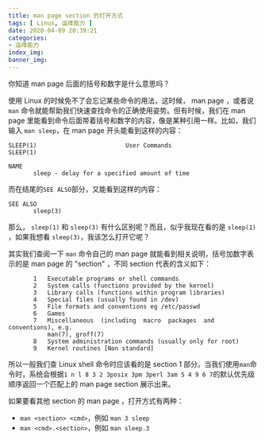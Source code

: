 ```yaml
---
title: man page section 的打开方式
tags: [ Linux, 运维能力 ]
date: 2020-04-09 20:39:21
categories:
- 运维能力
index_img:
banner_img:
---
```

你知道 man page 后面的括号和数字是什么意思吗？
<!-- more -->

使用 Linux 的时候免不了会忘记某些命令的用法，这时候， man page ，或者说 `man` 命令就能帮助我们快速查找命令的正确使用姿势。但有时候，我们在 man page 里能看到命令后面带着括号和数字的内容，像是某种引用一样。比如，我们输入 `man sleep`，在 man page 开头能看到这样的内容：
```Text
SLEEP(1)                         User Commands                        SLEEP(1)

NAME
       sleep - delay for a specified amount of time
```
而在结尾的`SEE ALSO`部分，又能看到这样的内容：
```Text
SEE ALSO
       sleep(3)
```

那么， `sleep(1)` 和 `sleep(3)` 有什么区别呢？而且，似乎我现在看的是 `sleep(1)` ，如果我想看 `sleep(3)`，我该怎么打开它呢？

其实我们查阅一下 `man` 命令自己的 man page 就能看到相关说明，括号加数字表示的是 man page 的 "section" ，不同 section 代表的含义如下：
```Text
       1   Executable programs or shell commands
       2   System calls (functions provided by the kernel)
       3   Library calls (functions within program libraries)
       4   Special files (usually found in /dev)
       5   File formats and conventions eg /etc/passwd
       6   Games
       7   Miscellaneous  (including  macro  packages  and  conventions), e.g.
           man(7), groff(7)
       8   System administration commands (usually only for root)
       9   Kernel routines [Non standard]
```

所以一般我们查 Linux shell 命令时应该看的是 section 1 部分。当我们使用`man`命令时，系统会根据`1 n l 8 3 2 3posix 3pm 3perl 3am 5 4 9 6 7`的默认优先级顺序返回一个匹配上的 man page section 展示出来。

如果要看其他 section 的 man page ，打开方式有两种：
- `man <section> <cmd>`，例如 `man 3 sleep`
- `man <cmd>.<section>`，例如 `man sleep.3`

